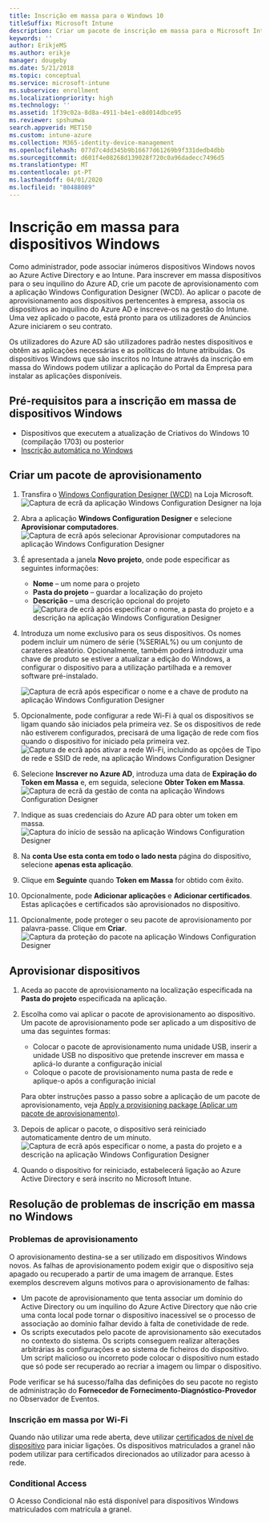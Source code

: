 ```yaml
---
title: Inscrição em massa para o Windows 10
titleSuffix: Microsoft Intune
description: Criar um pacote de inscrição em massa para o Microsoft Intune
keywords: ''
author: ErikjeMS
ms.author: erikje
manager: dougeby
ms.date: 5/21/2018
ms.topic: conceptual
ms.service: microsoft-intune
ms.subservice: enrollment
ms.localizationpriority: high
ms.technology: ''
ms.assetid: 1f39c02a-8d8a-4911-b4e1-e8d014dbce95
ms.reviewer: spshumwa
search.appverid: MET150
ms.custom: intune-azure
ms.collection: M365-identity-device-management
ms.openlocfilehash: 077d7c4dd345b9b16677d61269b9f331dedb4dbb
ms.sourcegitcommit: d601f4e08268d139028f720c0a96dadecc7496d5
ms.translationtype: MT
ms.contentlocale: pt-PT
ms.lasthandoff: 04/01/2020
ms.locfileid: "80488089"
---
```

# <a name="bulk-enrollment-for-windows-devices"></a>Inscrição em massa para dispositivos Windows

Como administrador, pode associar inúmeros dispositivos Windows novos ao Azure Active Directory e ao Intune. Para inscrever em massa dispositivos para o seu inquilino do Azure AD, crie um pacote de aprovisionamento com a aplicação Windows Configuration Designer (WCD). Ao aplicar o pacote de aprovisionamento aos dispositivos pertencentes à empresa, associa os dispositivos ao inquilino do Azure AD e inscreve-os na gestão do Intune. Uma vez aplicado o pacote, está pronto para os utilizadores de Anúncios Azure iniciarem o seu contrato.

Os utilizadores do Azure AD são utilizadores padrão nestes dispositivos e obtêm as aplicações necessárias e as políticas do Intune atribuídas. Os dispositivos Windows que são inscritos no Intune através da inscrição em massa do Windows podem utilizar a aplicação do Portal da Empresa para instalar as aplicações disponíveis. 

## <a name="prerequisites-for-windows-devices-bulk-enrollment"></a>Pré-requisitos para a inscrição em massa de dispositivos Windows

- Dispositivos que executem a atualização de Criativos do Windows 10 (compilação 1703) ou posterior
- [Inscrição automática no Windows](windows-enroll.md#enable-windows-10-automatic-enrollment)

## <a name="create-a-provisioning-package"></a>Criar um pacote de aprovisionamento

1. Transfira o [Windows Configuration Designer (WCD)](https://www.microsoft.com/store/apps/9nblggh4tx22) na Loja Microsoft.
   ![Captura de ecrã da aplicação Windows Configuration Designer na loja](./media/windows-bulk-enroll/bulk-enroll-store.png)

2. Abra a aplicação **Windows Configuration Designer** e selecione **Aprovisionar computadores**.
   ![Captura de ecrã após selecionar Aprovisionar computadores na aplicação Windows Configuration Designer](./media/windows-bulk-enroll/bulk-enroll-select.png)

3. É apresentada a janela **Novo projeto**, onde pode especificar as seguintes informações:
   - **Nome** – um nome para o projeto
   - **Pasta do projeto** – guardar a localização do projeto
   - **Descrição** – uma descrição opcional do projeto ![Captura de ecrã após especificar o nome, a pasta do projeto e a descrição na aplicação Windows Configuration Designer](./media/windows-bulk-enroll/bulk-enroll-name.png)

4. Introduza um nome exclusivo para os seus dispositivos. Os nomes podem incluir um número de série (%SERIAL%) ou um conjunto de carateres aleatório. Opcionalmente, também poderá introduzir uma chave de produto se estiver a atualizar a edição do Windows, a configurar o dispositivo para a utilização partilhada e a remover software pré-instalado.
   
   ![Captura de ecrã após especificar o nome e a chave de produto na aplicação Windows Configuration Designer](./media/windows-bulk-enroll/bulk-enroll-device.png)

5. Opcionalmente, pode configurar a rede Wi-Fi à qual os dispositivos se ligam quando são iniciados pela primeira vez.  Se os dispositivos de rede não estiverem configurados, precisará de uma ligação de rede com fios quando o dispositivo for iniciado pela primeira vez.
   ![Captura de ecrã após ativar a rede Wi-Fi, incluindo as opções de Tipo de rede e SSID de rede, na aplicação Windows Configuration Designer](./media/windows-bulk-enroll/bulk-enroll-network.png)

6. Selecione **Inscrever no Azure AD**, introduza uma data de **Expiração do Token em Massa** e, em seguida, selecione **Obter Token em Massa**.
   ![Captura de ecrã da gestão de conta na aplicação Windows Configuration Designer](./media/windows-bulk-enroll/bulk-enroll-account.png)

7. Indique as suas credenciais do Azure AD para obter um token em massa.
   ![Captura do início de sessão na aplicação Windows Configuration Designer](./media/windows-bulk-enroll/bulk-enroll-cred.png)

8. Na **conta Use esta conta em todo o lado nesta** página do dispositivo, selecione **apenas esta aplicação**.

9. Clique em **Seguinte** quando **Token em Massa** for obtido com êxito.

10. Opcionalmente, pode **Adicionar aplicações** e **Adicionar certificados**. Estas aplicações e certificados são aprovisionados no dispositivo.

11. Opcionalmente, pode proteger o seu pacote de aprovisionamento por palavra-passe.  Clique em **Criar**.
    ![Captura da proteção do pacote na aplicação Windows Configuration Designer](./media/windows-bulk-enroll/bulk-enroll-create.png)

## <a name="provision-devices"></a>Aprovisionar dispositivos

1. Aceda ao pacote de aprovisionamento na localização especificada na **Pasta do projeto** especificada na aplicação.

2. Escolha como vai aplicar o pacote de aprovisionamento ao dispositivo.  Um pacote de aprovisionamento pode ser aplicado a um dispositivo de uma das seguintes formas:
   - Colocar o pacote de aprovisionamento numa unidade USB, inserir a unidade USB no dispositivo que pretende inscrever em massa e aplicá-lo durante a configuração inicial
   - Coloque o pacote de provisionamento numa pasta de rede e aplique-o após a configuração inicial

   Para obter instruções passo a passo sobre a aplicação de um pacote de aprovisionamento, veja [Apply a provisioning package (Aplicar um pacote de aprovisionamento)](https://technet.microsoft.com/itpro/windows/configure/provisioning-apply-package).

3. Depois de aplicar o pacote, o dispositivo será reiniciado automaticamente dentro de um minuto.
   ![Captura de ecrã após especificar o nome, a pasta do projeto e a descrição na aplicação Windows Configuration Designer](./media/windows-bulk-enroll/bulk-enroll-add.png)

4. Quando o dispositivo for reiniciado, estabelecerá ligação ao Azure Active Directory e será inscrito no Microsoft Intune.

## <a name="troubleshooting-windows-bulk-enrollment"></a>Resolução de problemas de inscrição em massa no Windows

### <a name="provisioning-issues"></a>Problemas de aprovisionamento
O aprovisionamento destina-se a ser utilizado em dispositivos Windows novos. As falhas de aprovisionamento podem exigir que o dispositivo seja apagado ou recuperado a partir de uma imagem de arranque. Estes exemplos descrevem alguns motivos para o aprovisionamento de falhas:

- Um pacote de aprovisionamento que tenta associar um domínio do Active Directory ou um inquilino do Azure Active Directory que não crie uma conta local pode tornar o dispositivo inacessível se o processo de associação ao domínio falhar devido à falta de conetividade de rede.
- Os scripts executados pelo pacote de aprovisionamento são executados no contexto do sistema. Os scripts conseguem realizar alterações arbitrárias às configurações e ao sistema de ficheiros do dispositivo. Um script malicioso ou incorreto pode colocar o dispositivo num estado que só pode ser recuperado ao recriar a imagem ou limpar o dispositivo.

Pode verificar se há sucesso/falha das definições do seu pacote no registo de administração do **Fornecedor de Fornecimento-Diagnóstico-Provedor** no Observador de Eventos.

### <a name="bulk-enrollment-with-wi-fi"></a>Inscrição em massa por Wi-Fi 

Quando não utilizar uma rede aberta, deve utilizar [certificados de nível de dispositivo](../protect/certificates-configure.md) para iniciar ligações. Os dispositivos matriculados a granel não podem utilizar para certificados direcionados ao utilizador para acesso à rede. 

### <a name="conditional-access"></a>Conditional Access
O Acesso Condicional não está disponível para dispositivos Windows matriculados com matrícula a granel.
